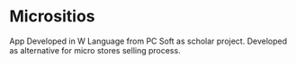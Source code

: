 # Micrositios
App Developed in W Language from PC Soft as scholar project.
Developed as alternative for micro stores selling process.
